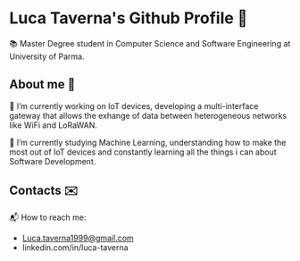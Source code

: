 # Luca Taverna's Github Profile 🤖
📚 Master Degree student in Computer Science and Software Engineering at University of Parma.

## About me 📂
👷 I’m currently working on IoT devices, developing a multi-interface gateway that allows the exhange of data between heterogeneous networks like WiFi and LoRaWAN. 

🌱 I’m currently studying Machine Learning, understanding how to make the most out of IoT devices and constantly learning all the things i can about Software Development. 

## Contacts ✉️

📬 How to reach me:
* Luca.taverna1999@gmail.com
* linkedin.com/in/luca-taverna
